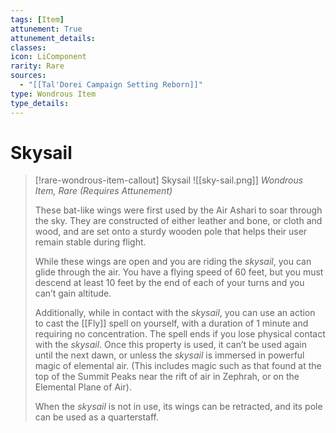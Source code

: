 ```yaml
---
tags: [Item]
attunement: True
attunement_details: 
classes: 
icon: LiComponent
rarity: Rare
sources:
  - "[[Tal'Dorei Campaign Setting Reborn]]"
type: Wondrous Item
type_details: 
---
```

# Skysail
>[!rare-wondrous-item-callout] Skysail
>![[sky-sail.png]]
>*Wondrous Item, Rare (Requires Attunement)*
>
>These bat-like wings were first used by the Air Ashari to soar through the sky. They are constructed of either leather and bone, or cloth and wood, and are set onto a sturdy wooden pole that helps their user remain stable during flight.
>
>While these wings are open and you are riding the *skysail*, you can glide through the air. You have a flying speed of 60 feet, but you must descend at least 10 feet by the end of each of your turns and you can’t gain altitude.
>
>Additionally, while in contact with the *skysail*, you can use an action to cast the [[Fly]] spell on yourself, with a duration of 1 minute and requiring no concentration. The spell ends if you lose physical contact with the *skysail*. Once this property is used, it can’t be used again until the next dawn, or unless the *skysail* is immersed in powerful magic of elemental air. (This includes magic such as that found at the top of the Summit Peaks near the rift of air in Zephrah, or on the Elemental Plane of Air).
>
>When the *skysail* is not in use, its wings can be retracted, and its pole can be used as a quarterstaff.
>
>
